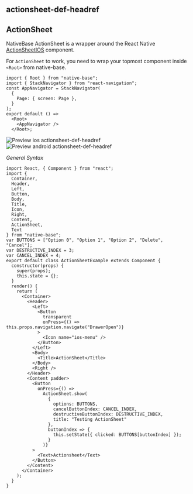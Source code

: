 ## actionsheet-def-headref
## ActionSheet

NativeBase ActionSheet is a wrapper around the React Native [ActionSheetIOS](http://facebook.github.io/react-native/releases/0.44/docs/actionsheetios.html) component.

For `ActionSheet` to work, you need to wrap your topmost component inside `<Root>` from native-base.

```
import { Root } from "native-base";
import { StackNavigator } from "react-navigation";
const AppNavigator = StackNavigator(
  {
    Page: { screen: Page },
  }
);
export default () =>
  <Root>
    <AppNavigator />
  </Root>;
```


![Preview ios actionsheet-def-headref](https://github.com/GeekyAnts/NativeBase-KitchenSink/raw/master/screenshots/ios/actionsheet.gif)
![Preview android actionsheet-def-headref](https://github.com/GeekyAnts/NativeBase-KitchenSink/raw/master/screenshots/android/actionsheet.gif)

*General Syntax*
<pre class="line-numbers"><code class="language-jsx">import React, { Component } from "react";
import {
  Container,
  Header,
  Left,
  Button,
  Body,
  Title,
  Icon,
  Right,
  Content,
  ActionSheet,
  Text
} from "native-base";
var BUTTONS = ["Option 0", "Option 1", "Option 2", "Delete", "Cancel"];
var DESTRUCTIVE_INDEX = 3;
var CANCEL_INDEX = 4;
export default class ActionSheetExample extends Component {
  constructor(props) {
    super(props);
    this.state = {};
  }
  render() {
    return (
      &lt;Container>
        &lt;Header>
          &lt;Left>
            &lt;Button
              transparent
              onPress={() => this.props.navigation.navigate("DrawerOpen")}
            >
              &lt;Icon name="ios-menu" />
            &lt;/Button>
          &lt;/Left>
          &lt;Body>
            &lt;Title>ActionSheet&lt;/Title>
          &lt;/Body>
          &lt;Right />
        &lt;/Header>
        &lt;Content padder>
          &lt;Button
            onPress={() =>
              ActionSheet.show(
                {
                  options: BUTTONS,
                  cancelButtonIndex: CANCEL_INDEX,
                  destructiveButtonIndex: DESTRUCTIVE_INDEX,
                  title: "Testing ActionSheet"
                },
                buttonIndex => {
                  this.setState({ clicked: BUTTONS[buttonIndex] });
                }
              )}
          >
            &lt;Text>Actionsheet&lt;/Text>
          &lt;/Button>
        &lt;/Content>
      &lt;/Container>
    );
  }
}
</code></pre><br />
